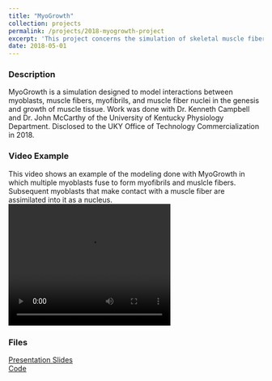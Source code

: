 ```yaml
---
title: "MyoGrowth"
collection: projects
permalink: /projects/2018-myogrowth-project
excerpt: 'This project concerns the simulation of skeletal muscle fiber growth.'
date: 2018-05-01
---
```


### Description
MyoGrowth is a simulation designed to model interactions between myoblasts, muscle fibers, myofibrils, and muscle fiber nuclei in the genesis and growth of muscle tissue. Work was done with Dr. Kenneth Campbell and Dr. John McCarthy of the University of Kentucky Physiology Department. Disclosed to the UKY Office of Technology Commercialization in 2018.

### Video Example
This video shows an example of the modeling done with MyoGrowth in which multiple myoblasts fuse to form myofibrils and muslcle fibers. Subsequent myoblasts that make contact with a muscle fiber are assimilated into it as a nucleus.
<video width="320" height="240" controls>
  <source type="video/mp4" src="http://ChaseDVickery.github.io/files/myogrowth_example.mp4">
</video>

### Files
[Presentation Slides](http://ChaseDVickery.github.io/files/MuscleForumPres.pdf)<br>
[Code](http://ChaseDVickery.github.io/files/MyoGrowth_last.zip)